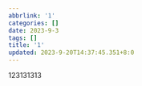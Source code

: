 ```yaml
---
abbrlink: '1'
categories: []
date: 2023-9-3
tags: []
title: '1'
updated: 2023-9-20T14:37:45.351+8:0
---
```

123131313
